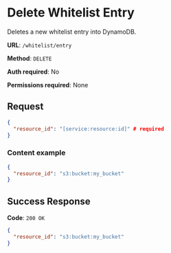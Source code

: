 # Delete Whitelist Entry

Deletes a new whitelist entry into DynamoDB.

**URL**: `/whitelist/entry`

**Method**: `DELETE`

**Auth required**: No

**Permissions required**: None

## Request

```json
{
  "resource_id": "[service:resource:id]" # required
}
```

### Content example

```json
{
  "resource_id": "s3:bucket:my_bucket"
}
```

## Success Response

**Code**: `200 OK`

```json
{
  "resource_id": "s3:bucket:my_bucket"
}
```
